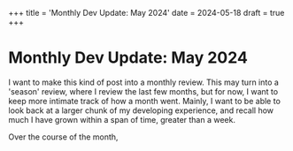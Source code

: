 
+++
title = 'Monthly Dev Update: May 2024'
date = 2024-05-18
draft = true
+++

# Monthly Dev Update: May 2024

I want to make this kind of post into a monthly review. This may turn into a 'season' review, where I review the last few months, but for now, I want to keep more intimate track of how a month went. Mainly, I want to be able to look back at a larger chunk of my developing experience, and recall how much I have grown within a span of time, greater than a week.

Over the course of the month,